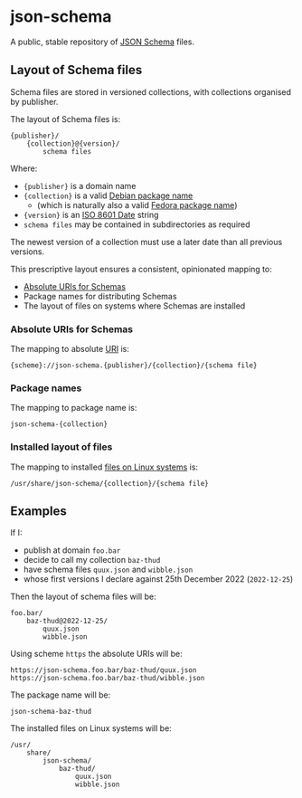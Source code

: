 # json-schema

A public, stable repository of [JSON Schema](https://json-schema.org/) files.

## Layout of Schema files

Schema files are stored in versioned collections, with collections organised by publisher.

The layout of Schema files is:

    {publisher}/
        {collection}@{version}/
            schema files

Where:

* `{publisher}` is a domain name
* `{collection}` is a valid [Debian package name](https://www.debian.org/doc/debian-policy/ch-controlfields.html#source)
  * (which is naturally also a valid [Fedora package name](https://fedoraproject.org/wiki/Packaging:Naming))
* `{version}` is an [ISO 8601 Date](https://www.iso.org/iso-8601-date-and-time-format.html) string
* `schema files` may be contained in subdirectories as required

The newest version of a collection must use a later date than all previous versions.

This prescriptive layout ensures a consistent, opinionated mapping to:

* [Absolute URIs for Schemas](https://json-schema.org/draft/2020-12/json-schema-core.html#name-base-uri-anchors-and-derefe)
* Package names for distributing Schemas
* The layout of files on systems where Schemas are installed

### Absolute URIs for Schemas

The mapping to absolute [URI](https://www.rfc-editor.org/info/rfc3986) is:

    {scheme}://json-schema.{publisher}/{collection}/{schema file}

### Package names

The mapping to package name is:

    json-schema-{collection}

### Installed layout of files

The mapping to installed [files on Linux systems](https://en.wikipedia.org/wiki/Filesystem_Hierarchy_Standard) is:

    /usr/share/json-schema/{collection}/{schema file}

## Examples

If I:

* publish at domain `foo.bar`
* decide to call my collection `baz-thud`
* have schema files `quux.json` and `wibble.json`
* whose first versions I declare against 25th December 2022 (`2022-12-25`)

Then the layout of schema files will be:

    foo.bar/
        baz-thud@2022-12-25/
            quux.json
            wibble.json

Using scheme `https` the absolute URIs will be:

    https://json-schema.foo.bar/baz-thud/quux.json
    https://json-schema.foo.bar/baz-thud/wibble.json

The package name will be:

    json-schema-baz-thud

The installed files on Linux systems will be:

    /usr/
        share/
            json-schema/
                baz-thud/
                    quux.json
                    wibble.json
